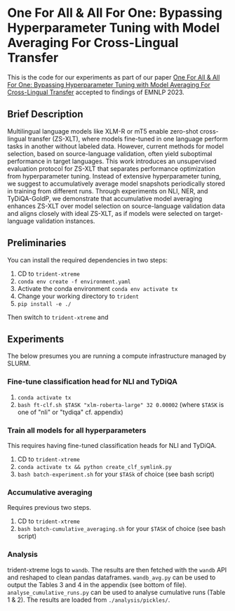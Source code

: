 # One For All & All For One: Bypassing Hyperparameter Tuning with Model Averaging For Cross-Lingual Transfer

This is the code for our experiments as part of our paper [One For All & All For One: Bypassing Hyperparameter Tuning with Model Averaging For Cross-Lingual Transfer](https://arxiv.org/abs/2310.10532) accepted to findings of EMNLP 2023.

## Brief Description

Multilingual language models like XLM-R or mT5 enable zero-shot cross-lingual transfer (ZS-XLT), where models fine-tuned in one language perform tasks in another without labeled data. However, current methods for model selection, based on source-language validation, often yield suboptimal performance in target languages. This work introduces an unsupervised evaluation protocol for ZS-XLT that separates performance optimization from hyperparameter tuning. Instead of extensive hyperparameter tuning, we suggest to accumulatively average model snapshots periodically stored in training from different runs. Through experiments on NLI, NER, and TyDiQA-GoldP, we demonstrate that accumulative model averaging enhances ZS-XLT over model selection on source-language validation data and aligns closely with ideal ZS-XLT, as if models were selected on target-language validation instances.

## Preliminaries

You can install the required dependencies in two steps:

1. CD to `trident-xtreme`
2. `conda env create -f environment.yaml`
3. Activate the conda environment `conda env activate tx`
4. Change your working directory to `trident`
5. `pip install -e ./`

Then switch to `trident-xtreme` and

## Experiments

The below presumes you are running a compute infrastructure managed by SLURM.

### Fine-tune classification head for NLI and TyDiQA

1. `conda activate tx`
2. `bash ft-clf.sh $TASK "xlm-roberta-large" 32 0.00002` (where `$TASK` is one of "nli" or "tydiqa" cf. appendix)

### Train all models for all hyperparameters

This requires having fine-tuned classification heads for NLI and TyDiQA.

1. CD to `trident-xtreme`
2. `conda activate tx && python create_clf_symlink.py`
3. `bash batch-experiment.sh` for your `$TASk` of choice (see bash script)


### Accumulative averaging

Requires previous two steps.

1. CD to `trident-xtreme`
2. `bash batch-cumulative_averaging.sh` for your `$TASK` of choice (see bash script)

### Analysis

trident-xtreme logs to `wandb`. The results are then fetched with the `wandb` API and reshaped to clean pandas dataframes.
`wandb_avg.py` can be used to output the Tables 3 and 4 in the appendix (see bottom of file).
`analyse_cumulative_runs.py` can be used to analyse cumulative runs (Table 1 & 2).
The results are loaded from `./analysis/pickles/`.
